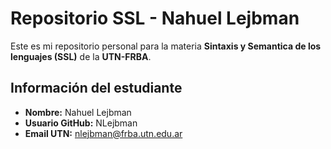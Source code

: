 # Repositorio SSL - Nahuel Lejbman

Este es mi repositorio personal para la materia **Sintaxis y Semantica de los lenguajes (SSL)** de la **UTN-FRBA**.

## Información del estudiante

- **Nombre:** Nahuel Lejbman
- **Usuario GitHub:** NLejbman
- **Email UTN:** nlejbman@frba.utn.edu.ar
